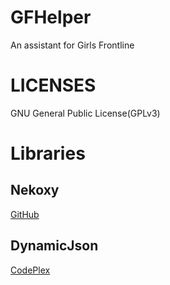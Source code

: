 # GFHelper
An assistant for Girls Frontline

# LICENSES
GNU General Public License(GPLv3)

# Libraries
## Nekoxy
[GitHub](https://github.com/veigr/Nekoxy)
## DynamicJson
[CodePlex](http://dynamicjson.codeplex.com/)


